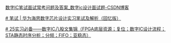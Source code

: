 [数字IC笔试面试常考问题及答案\_数字ic设计面试题-CSDN博客](https://blog.csdn.net/qq_36045093/article/details/120302713)


[# 笔试 | 华为海思数字芯片设计实习笔试及解析（回忆版）](https://mp.weixin.qq.com/s/InOYpHJZp_4zjY4J4Mhfow)

[# 25实习必备——数字IC八股文集锦（FPGA底层资源；复位；数字IC设计流程；STA静态时序分析；分频；FIFO；亚稳态）](https://mp.weixin.qq.com/s/JuFyx6H6TAKyCn0ntAA_sA)
